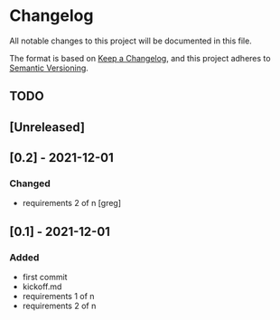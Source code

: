 # Changelog

All notable changes to this project will be documented in this file.

The format is based on [Keep a Changelog](https://keepachangelog.com/en/1.0.0/),
and this project adheres to [Semantic Versioning](https://semver.org/spec/v2.0.0.html).

## TODO

## [Unreleased]

## [0.2] - 2021-12-01

### Changed

+ requirements 2 of n [greg]

## [0.1] - 2021-12-01

### Added

+ first commit
+ kickoff.md
+ requirements 1 of n
+ requirements 2 of n
